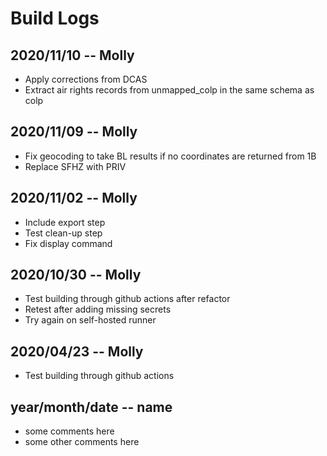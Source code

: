 # Build Logs

## 2020/11/10 -- Molly
+ Apply corrections from DCAS
+ Extract air rights records from unmapped_colp in the same schema as colp

## 2020/11/09 -- Molly
+ Fix geocoding to take BL results if no coordinates are returned from 1B
+ Replace SFHZ with PRIV

## 2020/11/02 -- Molly
+ Include export step
+ Test clean-up step
+ Fix display command

## 2020/10/30 -- Molly
+ Test building through github actions after refactor
+ Retest after adding missing secrets
+ Try again on self-hosted runner

## 2020/04/23 -- Molly
+ Test building through github actions

## year/month/date -- name
+ some comments here
+ some other comments here

